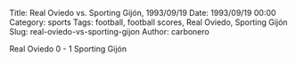 Title: Real Oviedo vs. Sporting Gijón, 1993/09/19
Date: 1993/09/19 00:00
Category: sports
Tags: football, football scores, Real Oviedo, Sporting Gijón
Slug: real-oviedo-vs-sporting-gijon
Author: carbonero


Real Oviedo 0 - 1 Sporting Gijón
